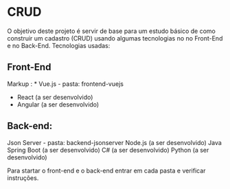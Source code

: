 # CRUD

O objetivo deste projeto é servir de base para um estudo básico de como construir um cadastro (CRUD) usando algumas tecnologias no no Front-End e no Back-End.
Tecnologias usadas:

## Front-End
Markup : * Vue.js - pasta: frontend-vuejs
* React (a ser desenvolvido)
* Angular (a ser desenvolvido)

## Back-end:
Json Server - pasta: backend-jsonserver
Node.js (a ser desenvolvido)
Java Spring Boot (a ser desenvolvido)
C# (a ser desenvolvido)
Python (a ser desenvolvido)

Para startar o front-end e o back-end entrar em cada pasta e verificar instruções.
